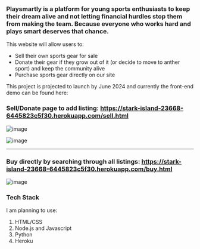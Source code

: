 ### Playsmartly is a platform for young sports enthusiasts to keep their dream alive and not letting financial hurdles stop them from making the team. Because everyone who works hard and plays smart deserves that chance.

This website will allow users to:
- Sell their own sports gear for sale
-  Donate their gear if they grow out of it (or decide to move to anther sport) and keep the community alive
-   Purchase sports gear directly on our site

This project is projected to launch by June 2024 and currently the front-end demo can be found here:

### Sell/Donate page to add listing: https://stark-island-23668-6445823c5f30.herokuapp.com/sell.html

![image](https://github.com/atulya-singh/Playsmartly/assets/154584565/4304a418-e55b-463d-b2e0-62e09bea05de)

![image](https://github.com/atulya-singh/Playsmartly/assets/154584565/e94fb961-bee0-4e34-9781-6924d665ae6d)

<hr>

### Buy directly by searching through all listings: https://stark-island-23668-6445823c5f30.herokuapp.com/buy.html

![image](https://github.com/atulya-singh/Playsmartly/assets/154584565/53a4f082-b1a2-49df-9d7c-12f004acf491)

### Tech Stack

I am planning to use:
1) HTML/CSS
2) Node.js and Javascript
3) Python
4) Heroku



